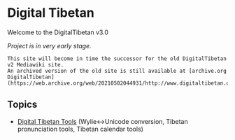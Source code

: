 # Digital Tibetan

Welcome to the DigitalTibetan v3.0

_Project is in very early stage._

```{note}
This site will become in time the successor for the old DigitalTibetan v2 Mediawiki site.
An archived version of the old site is still available at [archive.org DigitalTibetan](https://web.archive.org/web/20210502044931/http://www.digitaltibetan.org/index.php/Digital_Tibetan)
```

## Topics

* [Digital Tibetan Tools](docs/digital_tibetan_tools.md) (Wylie<->Unicode conversion, Tibetan pronunciation tools, Tibetan calendar tools)